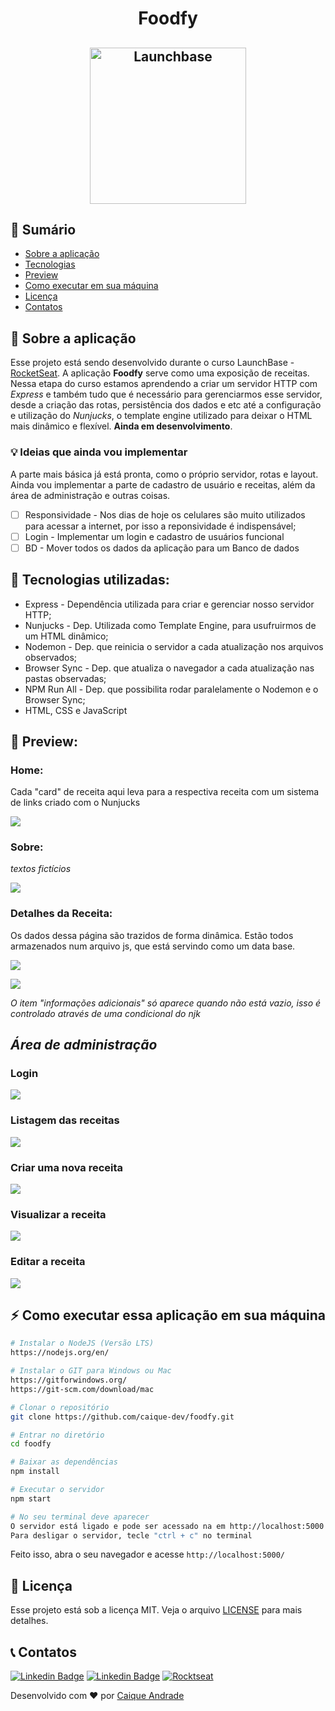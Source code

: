 <h1 align="center">
    Foodfy
</h1>

<h2 align="center">
    <img alt="Launchbase" src="https://storage.googleapis.com/golden-wind/bootcamp-launchbase/logo.png" width="250px" />
</h2>

## :notebook: Sumário

* <a href="#rocket-sobre-a-aplica%C3%A7%C3%A3o">Sobre a aplicação</a>
* <a href="#robot-tecnologias-utilizadas">Tecnologias</a>
* <a href="#eyes-preview">Preview</a>
* <a href="#zap-como-executar-essa-aplicação-em-sua-máquina">Como executar em sua máquina</a>
* <a href="#memo-licença">Licença</a>
* <a href="#telephone_receiver-contatos">Contatos</a>


## :rocket: Sobre a aplicação

Esse projeto está sendo desenvolvido durante o curso LaunchBase - [RocketSeat](https://rocketseat.com.br/). A aplicação **Foodfy** serve como uma exposição de receitas. Nessa etapa do curso estamos aprendendo a criar um servidor HTTP com *Express* e também tudo que é necessário para gerenciarmos esse servidor, desde a criação das rotas, persistência dos dados e etc até a configuração e utilização do *Nunjucks*, o template engine utilizado para deixar o HTML mais dinâmico e flexível. **Ainda em desenvolvimento**.

### :bulb: Ideias que ainda vou implementar

A parte mais básica já está pronta, como o próprio servidor, rotas e layout. Ainda vou implementar a parte de cadastro de usuário e receitas, além da área de administração e outras coisas.

- [ ] Responsividade - Nos dias de hoje os celulares são muito utilizados para acessar a internet, por isso a reponsividade é indispensável;
- [ ] Login - Implementar um login e cadastro de usuários funcional
- [ ] BD - Mover todos os dados da aplicação para um Banco de dados

## :robot: Tecnologias utilizadas:

* Express - Dependência utilizada para criar e gerenciar nosso servidor HTTP;
* Nunjucks - Dep. Utilizada como Template Engine, para usufruirmos de um HTML dinâmico;
* Nodemon - Dep. que reinicia o servidor a cada atualização nos arquivos observados;
* Browser Sync - Dep. que atualiza o navegador a cada atualização nas pastas observadas;
* NPM Run All - Dep. que possibilita rodar paralelamente o Nodemon e o Browser Sync;
* HTML, CSS e JavaScript

## :eyes: Preview:

### Home:

Cada "card" de receita aqui leva para a respectiva receita com um
sistema de links criado com o Nunjucks

![](/readme-content/home.png)

### Sobre:

*textos fictícios*

![](/readme-content/sobre.png)

### Detalhes da Receita:

Os dados dessa página são trazidos de forma dinâmica. Estão todos armazenados num arquivo js, que está servindo como um data base.

![]()![](/readme-content/receita1.png)

![]()![](/readme-content/receita2.png)

*O item "informações adicionais" só aparece quando não está vazio, isso é controlado através de uma condicional do njk*

## *Área de administração*

### Login

![]()![](/readme-content/login.png)


### Listagem das receitas

![]()![](/readme-content/adm_index.png)

### Criar  uma nova receita

![]()![](/readme-content/adm_create.png)

### Visualizar a receita

![]()![](/readme-content/adm_show.png)

### Editar a receita

![]()![](/readme-content/adm_edit.png)



## :zap: Como executar essa aplicação em sua máquina

```bash
# Instalar o NodeJS (Versão LTS)
https://nodejs.org/en/

# Instalar o GIT para Windows ou Mac
https://gitforwindows.org/
https://git-scm.com/download/mac

# Clonar o repositório
git clone https://github.com/caique-dev/foodfy.git

# Entrar no diretório
cd foodfy

# Baixar as dependências
npm install

# Executar o servidor
npm start

# No seu terminal deve aparecer
O servidor está ligado e pode ser acessado na em http://localhost:5000
Para desligar o servidor, tecle "ctrl + c" no terminal
```

Feito isso, abra o seu navegador e acesse `http://localhost:5000/`

## :memo: Licença

Esse projeto está sob a licença MIT. Veja o arquivo [LICENSE](/LICENSE) para mais detalhes.

## :telephone_receiver: Contatos

[![Linkedin Badge](https://img.shields.io/badge/-caique_andrade-blue?style=for-the-badge&logo=Linkedin&logoColor=white&link=https://www.linkedin.com/in/caique-andrade-8a8153189/)](https://www.linkedin.com/in/caique-andrade-8a8153189/)
[![Linkedin Badge](https://img.shields.io/badge/-caiquepinheiro@icloud.com-red?style=for-the-badge&logo=Gmail&logoColor=white&link=mailto:caiquepinheiro@icloud.com)](mailto:caiquepinheiro@icloud.com)
[![Rocktseat](https://img.shields.io/badge/-Caique%20Andrade-%239466FF?style=for-the-badge&logo=data:image/png;base64,iVBORw0KGgoAAAANSUhEUgAAABAAAAAQCAMAAAAoLQ9TAAAALVBMVEVHcExxWsF0XMJzXMJxWcFsUsD///9jRrzY0u6Xh9Gsn9n39fyMecy0qd2bjNJWBT0WAAAABHRSTlMA2Do606wF2QAAAGlJREFUGJVdj1cWwCAIBLEsRU3uf9xobDH8+GZwUYi8i6ucJwrxKE+7D0G9Q4vlYqtmCSjndr4CgCgzlyFgfKfKCVO0LrPKjmiqMxGXkJwNnXskqWG+1oSM+BSwD8f29YLNjvx/OQrn+g99oQSoNmt3PgAAAABJRU5ErkJggg==)](https://app.rocketseat.com.br/me/caique-andrade-1591990375)

Desenvolvido com :heart: por [Caique Andrade](https://www.linkedin.com/in/caique-andrade-8a8153189/)